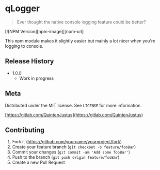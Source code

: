 # qLogger
> Ever thought the native console logging feature could be better?

[![NPM Version][npm-image]][npm-url]

This npm module makes it slightly easier but mainly a lot nicer when you're logging to console.


## Release History

* 1.0.0
    * Work in progress

## Meta

Distributed under the MIT license. See ``LICENSE`` for more information.

[https://gitlab.com/QuintenJustus](https://gitlab.com/QuintenJustus)

## Contributing

1. Fork it (<https://github.com/yourname/yourproject/fork>)
2. Create your feature branch (`git checkout -b feature/fooBar`)
3. Commit your changes (`git commit -am 'Add some fooBar'`)
4. Push to the branch (`git push origin feature/fooBar`)
5. Create a new Pull Request